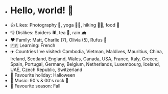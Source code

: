 - # Hello, world! 👋
- 👍 Likes: Photography 📸, yoga 🧘‍♀️, hiking 🚶‍♀️, food 🍕
- 👎 Dislikes: Spiders 🕷️, tea 🍵, rain 🌧️
- ❤️ Family: Matt, Charlie (7), Olivia (5), Rufus 🐶
- 🇫🇷 Learning: French
- ✈️ Countries I've visited: Cambodia, Vietman, Maldives, Mauritius, China, Ireland, Scotland, England, Wales, Canada, USA, France, Italy,     Greece, Spain, Portugal, Germany, Belgium, Netherlands, Luxembourg, Iceland, UAE, Czech Republic, Switzerland
- 🎃 Favourite holiday: Halloween
- 🎵 Music: 90's & 00's rock 🤘
- 🍂 Favourite season: Fall
  

<!---
LaurenHollamby/LaurenHollamby is a ✨ special ✨ repository because its `README.md` (this file) appears on your GitHub profile.
You can click the Preview link to take a look at your changes.
--->
